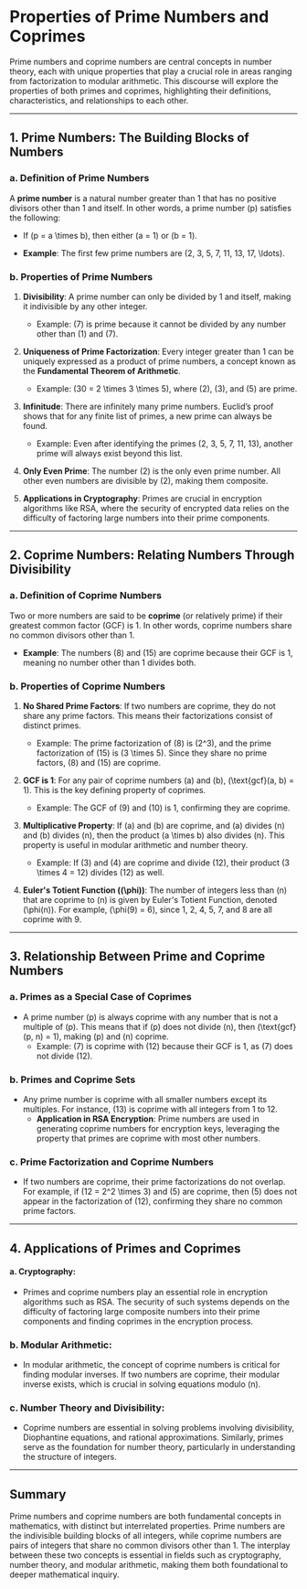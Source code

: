 # Properties of Prime Numbers and Coprimes

Prime numbers and coprime numbers are central concepts in number theory, each with unique properties that play a crucial role in areas ranging from factorization to modular arithmetic. This discourse will explore the properties of both primes and coprimes, highlighting their definitions, characteristics, and relationships to each other.

---

## **1. Prime Numbers: The Building Blocks of Numbers**

### a. **Definition of Prime Numbers**
A **prime number** is a natural number greater than 1 that has no positive divisors other than 1 and itself. In other words, a prime number \(p\) satisfies the following:
- If \(p = a \times b\), then either \(a = 1\) or \(b = 1\).

- **Example**: The first few prime numbers are \(2, 3, 5, 7, 11, 13, 17, \ldots\).

### b. **Properties of Prime Numbers**
1. **Divisibility**: A prime number can only be divided by 1 and itself, making it indivisible by any other integer.
   - Example: \(7\) is prime because it cannot be divided by any number other than \(1\) and \(7\).

2. **Uniqueness of Prime Factorization**: Every integer greater than 1 can be uniquely expressed as a product of prime numbers, a concept known as the **Fundamental Theorem of Arithmetic**.
   - Example: \(30 = 2 \times 3 \times 5\), where \(2\), \(3\), and \(5\) are prime.

3. **Infinitude**: There are infinitely many prime numbers. Euclid’s proof shows that for any finite list of primes, a new prime can always be found.
   - Example: Even after identifying the primes \(2, 3, 5, 7, 11, 13\), another prime will always exist beyond this list.

4. **Only Even Prime**: The number \(2\) is the only even prime number. All other even numbers are divisible by \(2\), making them composite.

5. **Applications in Cryptography**: Primes are crucial in encryption algorithms like RSA, where the security of encrypted data relies on the difficulty of factoring large numbers into their prime components.

---

## **2. Coprime Numbers: Relating Numbers Through Divisibility**

### a. **Definition of Coprime Numbers**
Two or more numbers are said to be **coprime** (or relatively prime) if their greatest common factor (GCF) is 1. In other words, coprime numbers share no common divisors other than 1.

- **Example**: The numbers \(8\) and \(15\) are coprime because their GCF is 1, meaning no number other than 1 divides both.

### b. **Properties of Coprime Numbers**
1. **No Shared Prime Factors**: If two numbers are coprime, they do not share any prime factors. This means their factorizations consist of distinct primes.
   - Example: The prime factorization of \(8\) is \(2^3\), and the prime factorization of \(15\) is \(3 \times 5\). Since they share no prime factors, \(8\) and \(15\) are coprime.

2. **GCF is 1**: For any pair of coprime numbers \(a\) and \(b\), \(\text{gcf}(a, b) = 1\). This is the key defining property of coprimes.
   - Example: The GCF of \(9\) and \(10\) is 1, confirming they are coprime.

3. **Multiplicative Property**: If \(a\) and \(b\) are coprime, and \(a\) divides \(n\) and \(b\) divides \(n\), then the product \(a \times b\) also divides \(n\). This property is useful in modular arithmetic and number theory.
   - Example: If \(3\) and \(4\) are coprime and divide \(12\), their product \(3 \times 4 = 12\) divides \(12\) as well.

4. **Euler's Totient Function (\(\phi\))**: The number of integers less than \(n\) that are coprime to \(n\) is given by Euler's Totient Function, denoted \(\phi(n)\). For example, \(\phi(9) = 6\), since 1, 2, 4, 5, 7, and 8 are all coprime with 9.
   
---

## **3. Relationship Between Prime and Coprime Numbers**

### a. **Primes as a Special Case of Coprimes**
- A prime number \(p\) is always coprime with any number that is not a multiple of \(p\). This means that if \(p\) does not divide \(n\), then \(\text{gcf}(p, n) = 1\), making \(p\) and \(n\) coprime.
  - Example: \(7\) is coprime with \(12\) because their GCF is 1, as \(7\) does not divide \(12\).

### b. **Primes and Coprime Sets**
- Any prime number is coprime with all smaller numbers except its multiples. For instance, \(13\) is coprime with all integers from 1 to 12.
  - **Application in RSA Encryption**: Prime numbers are used in generating coprime numbers for encryption keys, leveraging the property that primes are coprime with most other numbers.

### c. **Prime Factorization and Coprime Numbers**
- If two numbers are coprime, their prime factorizations do not overlap. For example, if \(12 = 2^2 \times 3\) and \(5\) are coprime, then \(5\) does not appear in the factorization of \(12\), confirming they share no common prime factors.

---

## **4. Applications of Primes and Coprimes**

#### a. **Cryptography**:
- Primes and coprime numbers play an essential role in encryption algorithms such as RSA. The security of such systems depends on the difficulty of factoring large composite numbers into their prime components and finding coprimes in the encryption process.

### b. **Modular Arithmetic**:
- In modular arithmetic, the concept of coprime numbers is critical for finding modular inverses. If two numbers are coprime, their modular inverse exists, which is crucial in solving equations modulo \(n\).

### c. **Number Theory and Divisibility**:
- Coprime numbers are essential in solving problems involving divisibility, Diophantine equations, and rational approximations. Similarly, primes serve as the foundation for number theory, particularly in understanding the structure of integers.

---

## **Summary**

Prime numbers and coprime numbers are both fundamental concepts in mathematics, with distinct but interrelated properties. Prime numbers are the indivisible building blocks of all integers, while coprime numbers are pairs of integers that share no common divisors other than 1. The interplay between these two concepts is essential in fields such as cryptography, number theory, and modular arithmetic, making them both foundational to deeper mathematical inquiry.
